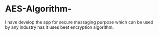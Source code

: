 # AES-Algorithm-
I have develop the app for secure messaging purpose which can be used by any industry has it uses beet encryption algorithm.
